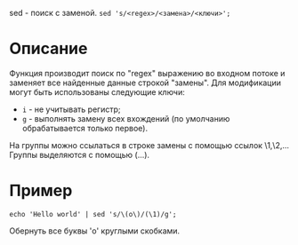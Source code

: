 sed - поиск с заменой.
`sed 's/<regex>/<замена>/<ключи>';`

Описание
========

Функция производит поиск по "regex" выражению во входном потоке и заменяет все найденные данные строкой "замены". Для модификации могут быть использованы следующие ключи:

* `i` - не учитывать регистр;
* `g` - выполнять замену всех вхождений (по умолчанию обрабатывается только первое).

На группы можно ссылаться в строке замены с помощью ссылок \1,\2,... Группы выделяются с помощью \(...\).

Пример
======

    echo 'Hello world' | sed 's/\(o\)/(\1)/g';

Обернуть все буквы 'o' круглыми скобками.
